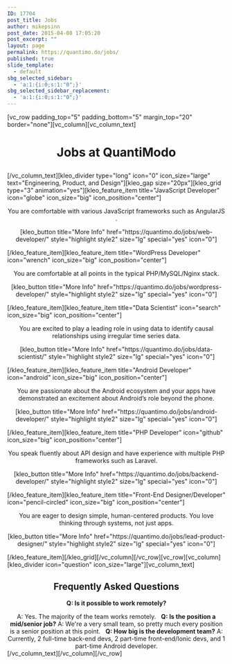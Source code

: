 ```yaml
---
ID: 17704
post_title: Jobs
author: mikepsinn
post_date: 2015-04-08 17:05:20
post_excerpt: ""
layout: page
permalink: https://quantimo.do/jobs/
published: true
slide_template:
  - default
sbg_selected_sidebar:
  - 'a:1:{i:0;s:1:"0";}'
sbg_selected_sidebar_replacement:
  - 'a:1:{i:0;s:1:"0";}'
---
```

[vc_row padding_top="5" padding_bottom="5" margin_top="20" border="none"][vc_column][vc_column_text] <h1 style="text-align: center;">
  Jobs at QuantiModo
</h1> [/vc_column_text][kleo_divider type="long" icon="0" icon_size="large" text="Engineering, Product, and Design"][kleo_gap size="20px"][kleo_grid type="3" animation="yes"][kleo_feature_item title="JavaScript Developer" icon="globe" icon_size="big" icon_position="center"] 

<p style="text-align: center;">
  You are comfortable with various JavaScript frameworks such as AngularJS .
</p>

<p style="text-align: center;">
  [kleo_button title="More Info" href="https://quantimo.do/jobs/web-developer/" style="highlight style2" size="lg" special="yes" icon="0"]
</p> [/kleo_feature_item][kleo_feature_item title="WordPress Developer" icon="wrench" icon_size="big" icon_position="center"] 

<p style="text-align: center;">
  You are comfortable at all points in the typical PHP/MySQL/Nginx stack.
</p>

<p style="text-align: center;">
  [kleo_button title="More Info" href="https://quantimo.do/jobs/wordpress-developer/" style="highlight style2" size="lg" special="yes" icon="0"]
</p> [/kleo_feature_item][kleo_feature_item title="Data Scientist" icon="search" icon_size="big" icon_position="center"] 

<p style="text-align: center;">
  You are excited to play a leading role in using data to identify causal relationships using irregular time series data.
</p>

<p style="text-align: center;">
  [kleo_button title="More Info" href="https://quantimo.do/jobs/data-scientist/" style="highlight style2" size="lg" special="yes" icon="0"]
</p> [/kleo_feature_item][kleo_feature_item title="Android Developer" icon="android" icon_size="big" icon_position="center"] 

<p style="text-align: center;">
  You are passionate about the Android ecosystem and your apps have demonstrated an excitement about Android’s role beyond the phone.
</p>

<p style="text-align: center;">
  [kleo_button title="More Info" href="https://quantimo.do/jobs/android-developer/" style="highlight style2" size="lg" special="yes" icon="0"]
</p> [/kleo_feature_item][kleo_feature_item title="PHP Developer" icon="github" icon_size="big" icon_position="center"] 

<p style="text-align: center;">
  You speak fluently about API design and have experience with multiple PHP frameworks such as Laravel.
</p>

<p style="text-align: center;">
  [kleo_button title="More Info" href="https://quantimo.do/jobs/backend-developer/" style="highlight style2" size="lg" special="yes" icon="0"]
</p> [/kleo_feature_item][kleo_feature_item title="Front-End Designer/Developer" icon="pencil-circled" icon_size="big" icon_position="center"] 

<p style="text-align: center;">
  You are eager to design simple, human-centered products. You love thinking through systems, not just apps.
</p>

<p style="text-align: center;">
  [kleo_button title="More Info" href="https://quantimo.do/jobs/lead-product-designer/" style="highlight style2" size="lg" special="yes" icon="0"]
</p> [/kleo_feature_item][/kleo_grid][/vc_column][/vc_row][vc_row][vc_column][kleo_divider icon="question" icon_size="large"][vc_column_text] 

<h2 style="text-align: center;">
  Frequently Asked Questions
</h2>

<p style="text-align: center;">
  <strong>Q: Is it possible to work remotely?</strong>
</p>

<div style="text-align: center;">
  A: Yes. The majority of the team works remotely.   <strong>Q: Is the position a mid/senior job?</strong> A: We're a very small team, so pretty much every position is a senior position at this point.   <strong>Q: How big is the development team?</strong> A: Currently, 2 full-time back-end devs, 2 part-time front-end/Ionic devs, and 1 part-time Android developer.
</div>

<div style="text-align: center;">
</div> [/vc_column_text][/vc_column][/vc_row]